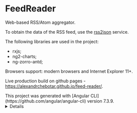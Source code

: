 # FeedReader

Web-based RSS/Atom aggregator.

To obtain the data of the RSS feed, use the [rss2json](https://rss2json.com) service.

The following libraries are used in the project:
- rxjs;
- ng2-charts;
- ng-zorro-antd;

Browsers support: modern browsers and Internet Explorer 11+.

Live production build on github pages - https://alexandrchebotar.github.io/feed-reader/.

<summary>
  This project was generated with [Angular CLI](https://github.com/angular/angular-cli) version 7.3.9.
</summary>

<details>
## Development server

Run `ng serve` for a dev server. Navigate to `http://localhost:4200/`. The app will automatically reload if you change any of the source files.

## Code scaffolding

Run `ng generate component component-name` to generate a new component. You can also use `ng generate directive|pipe|service|class|guard|interface|enum|module`.

## Build

Run `ng build` to build the project. The build artifacts will be stored in the `dist/` directory. Use the `--prod` flag for a production build.

## Running unit tests

Run `ng test` to execute the unit tests via [Karma](https://karma-runner.github.io).

## Running end-to-end tests

Run `ng e2e` to execute the end-to-end tests via [Protractor](http://www.protractortest.org/).

## Further help

To get more help on the Angular CLI use `ng help` or go check out the [Angular CLI README](https://github.com/angular/angular-cli/blob/master/README.md).
</details>
